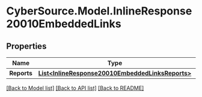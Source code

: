 # CyberSource.Model.InlineResponse20010EmbeddedLinks
## Properties

Name | Type | Description | Notes
------------ | ------------- | ------------- | -------------
**Reports** | [**List&lt;InlineResponse20010EmbeddedLinksReports&gt;**](InlineResponse20010EmbeddedLinksReports.md) |  | [optional] 

[[Back to Model list]](../README.md#documentation-for-models) [[Back to API list]](../README.md#documentation-for-api-endpoints) [[Back to README]](../README.md)

